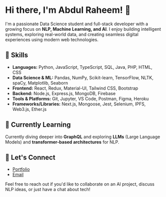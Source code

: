 
# Hi there, I'm Abdul Raheem! 👋

I'm a passionate Data Science student and full-stack developer with a growing focus on **NLP, Machine Learning, and AI**. I enjoy building intelligent systems, exploring real-world data, and creating seamless digital experiences using modern web technologies.

## 🚀 Skills

- **Languages:** Python, JavaScript, TypeScript, SQL, Java, PHP, HTML, CSS  
- **Data Science & ML:** Pandas, NumPy, Scikit-learn, TensorFlow, NLTK, spaCy, Matplotlib, Seaborn  
- **Frontend:** React, Redux, Material-UI, Tailwind CSS, Bootstrap  
- **Backend:** Node.js, Express.js, MongoDB, Firebase  
- **Tools & Platforms:** Git, Jupyter, VS Code, Postman, Figma, Heroku  
- **Frameworks/Libraries:** Next.js, Mongoose, Jest, Selenium, IPFS, Web3.js, Ether.js  

## 🌱 Currently Learning

Currently diving deeper into **GraphQL** and exploring **LLMs** (Large Language Models) and **transformer-based architectures** for NLP.

## 💬 Let's Connect

- [Portfolio](https://abdulraheem-zeta.vercel.app/)  
- [Email](mailto:abdulraheem.arhex@gmail.com)

Feel free to reach out if you'd like to collaborate on an AI project, discuss NLP ideas, or just have a chat about tech!
